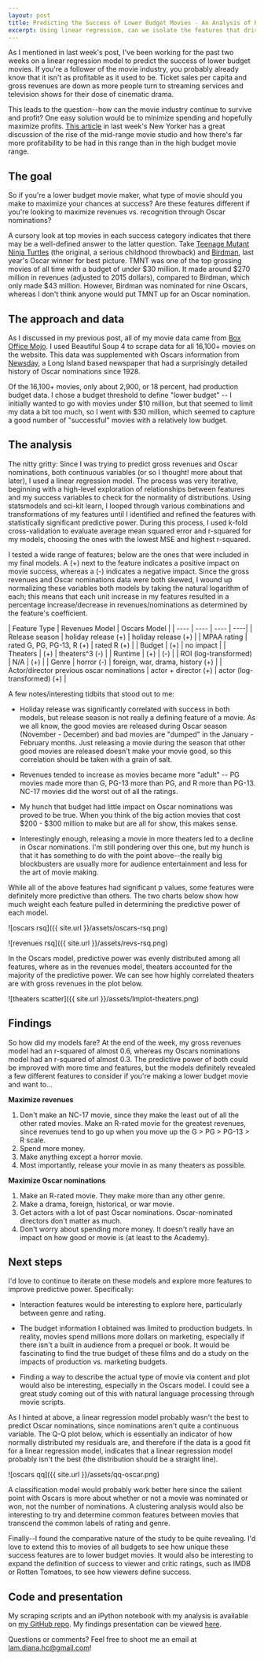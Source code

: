 ```yaml
---
layout: post
title: Predicting the Success of Lower Budget Movies - An Analysis of Revenues vs. Recognition
excerpt: Using linear regression, can we isolate the features that drive the success of movies with budgets under $30 mllion? How are these features different for success as defined by revenues versus recognition (in terms of Oscar nominations)?
---
```


As I mentioned in last week's post, I've been working for the past two weeks on a linear regression model to predict the success of lower budget movies. If you're a follower of the movie industry, you probably already know that it isn't as profitable as it used to be. Ticket sales per capita and gross revenues are down as more people turn to streaming services and television shows for their dose of cinematic drama.

This leads to the question--how can the movie industry continue to survive and profit? One easy solution would be to minimize spending and hopefully maximize profits. [This article](http://www.newyorker.com/magazine/2016/01/11/the-mogul-of-the-middle) in last week's New Yorker has a great discussion of the rise of the mid-range movie studio and how there's far more profitability to be had in this range than in the high budget movie range.

## The goal

So if you're a lower budget movie maker, what type of movie should you make to maximize your chances at success? Are these features different if you're looking to maximize revenues vs. recognition through Oscar nominations?

A cursory look at top movies in each success category indicates that there may be a well-defined answer to the latter question. Take [Teenage Mutant Ninja Turtles](http://www.boxofficemojo.com/movies/?id=teenagemutantninjaturtles.htm) (the original, a serious childhood throwback) and [Birdman](http://www.boxofficemojo.com/movies/?id=birdman.htm), last year's Oscar winner for best picture. TMNT was one of the top grossing movies of all time with a budget of under $30 million. It made around $270 million in revenues (adjusted to 2015 dollars), compared to Birdman, which only made $43 million. However, Birdman was nominated for nine Oscars, whereas I don't think anyone would put TMNT up for an Oscar nomination.

## The approach and data

As I discussed in my previous post, all of my movie data came from [Box Office Mojo](http://boxofficemojo.com). I used Beautiful Soup 4 to scrape data for all 16,100+ movies on the website. This data was supplemented with Oscars information from [Newsday](http://data.newsday.com/long-island/data/entertainment/movies/oscar-winners-history), a Long Island based newspaper that had a surprisingly detailed history of Oscar nominations since 1928.

Of the 16,100+ movies, only about 2,900, or 18 percent, had production budget data. I chose a budget threshold to define "lower budget" -- I initially wanted to go with movies under $10 million, but that seemed to limit my data a bit too much, so I went with $30 million, which seemed to capture a good number of "successful" movies with a relatively low budget.

## The analysis

The nitty gritty: Since I was trying to predict gross revenues and Oscar nominations, both continuous variables (or so I thought! more about that later), I used a linear regression model. The process was very iterative, beginning with a high-level exploration of relationships between features and my success variables to check for the normality of distributions. Using statsmodels and sci-kit learn, I looped through various combinations and transformations of my features until I identified and refined the features with statistically significant predictive power. During this process, I used k-fold cross-validation to evaluate average mean squared error and r-squared for my models, choosing the ones with the lowest MSE and highest r-squared.

I tested a wide range of features; below are the ones that were included in my final models. A (+) next to the feature indicates a positive impact on movie success, whereas a (-) indicates a negative impact. Since the gross revenues and Oscar nominations data were both skewed, I wound up normalizing these variables both models by taking the natural logarithm of each; this means that each unit increase in my features resulted in a percentage increase/decrease in revenues/nominations as determined by the feature's coefficient.

| Feature Type | Revenues Model | Oscars Model |
| ---- | ---- | ---- | ----|
| Release season | holiday release (+) | holiday release (+) |
| MPAA rating | rated G, PG, PG-13, R (+) | rated R (+) |
| Budget | (+) | no impact |
| Theaters | (+) | theaters^3 (-) |
| Runtime | (+) | (-) |
| ROI (log-transformed) | N/A | (+) |
| Genre | horror (-) | foreign, war, drama, history (+) |
| Actor/director previous oscar nominations | actor + director (+) | actor (log-transformed) (+) |

A few notes/interesting tidbits that stood out to me:

  * Holiday release was significantly correlated with success in both models, but release season is not really a defining feature of a movie. As we all know, the good movies are released during Oscar season (November - December) and bad movies are "dumped" in the January - February months. Just releasing a movie during the season that other good movies are released doesn't make your movie good, so this correlation should be taken with a grain of salt.

  * Revenues tended to increase as movies became more "adult" -- PG movies made more than G, PG-13 more than PG, and R more than PG-13. NC-17 movies did the worst out of all the ratings.

  * My hunch that budget had little impact on Oscar nominations was proved to be true. When you think of the big action movies that cost $200 - $300 million to make but are all for show, this makes sense.

  * Interestingly enough, releasing a movie in more theaters led to a decline in Oscar nominations. I'm still pondering over this one, but my hunch is that it has something to do with the point above--the really big blockbusters are usually more for audience entertainment and less for the art of movie making.

While all of the above features had significant p values, some features were definitely more predictive than others. The two charts below show how much weight each feature pulled in determining the predictive power of each model.

![oscars rsq]({{ site.url }}/assets/oscars-rsq.png)

![revenues rsq]({{ site.url }}/assets/revs-rsq.png)

In the Oscars model, predictive power was evenly distributed among all features, where as in the revenues model, theaters accounted for the majority of the predictive power. We can see how highly correlated theaters are with gross revenues in the plot below.

![theaters scatter]({{ site.url }}/assets/lmplot-theaters.png)

## Findings

So how did my models fare? At the end of the week, my gross revenues model had an r-squared of almost 0.6, whereas my Oscars nominations model had an r-squared of almost 0.3. The predictive power of both could be improved with more time and features, but the models definitely revealed a few different features to consider if you're making a lower budget movie and want to...

**Maximize revenues**  
  1. Don't make an NC-17 movie, since they make the least out of all the other rated movies. Make an R-rated movie for the greatest revenues, since revenues tend to go up when you move up the G > PG > PG-13 > R scale.  
  2. Spend more money.  
  3. Make anything except a horror movie.  
  4. Most importantly, release your movie in as many theaters as possible.

**Maximize Oscar nominations**  
  1. Make an R-rated movie. They make more than any other genre.  
  2. Make a drama, foreign, historical, or war movie.  
  3. Get actors with a lot of past Oscar nominations.   Oscar-nominated directors don't matter as much.  
  4. Don't worry about spending more money. It doesn't really have an impact on how good or movie is (at least to the Academy).

## Next steps

I'd love to continue to iterate on these models and explore more features to improve predictive power. Specifically:

  * Interaction features would be interesting to explore here, particularly between genre and rating.

  * The budget information I obtained was limited to production budgets. In reality, movies spend millions more dollars on marketing, especially if there isn't a built in audience from a prequel or book. It would be fascinating to find the true budget of these films and do a study on the impacts of production vs. marketing budgets.

  * Finding a way to describe the actual type of movie via content and plot would also be interesting, especially in the Oscars model. I could see a great study coming out of this with natural language processing through movie scripts.

As I hinted at above, a linear regression model probably wasn't the best to predict Oscar nominations, since nominations aren't quite a continuous variable. The Q-Q plot below, which is essentially an indicator of how normally distributed my residuals are, and therefore if the data is a good fit for a linear regression model, indicates that a linear regression model probably isn't the best (the distribution should be a straight line).  

![oscars qq]({{ site.url }}/assets/qq-oscar.png)

A classification model would probably work better here since the salient point with Oscars is more about whether or not a movie was nominated or won, not the number of nominations. A clustering analysis would also be interesting to try and determine common features between movies that transcend the common labels of rating and genre.

Finally--I found the comparative nature of the study to be quite revealing. I'd love to extend this to movies of all budgets to see how unique these success features are to lower budget movies. It would also be interesting to expand the definition of success to viewer and critic ratings, such as IMDB or Rotten Tomatoes, to see how viewers define success.

## Code and presentation

My scraping scripts and an iPython notebook with my analysis is available on [my GitHub repo](https://github.com/dianalam/movie-predictor). My findings presentation can be viewed [here](https://github.com/dianalam/movie-predictor/blob/master/presentation/movie-predictor.pdf).

Questions or comments? Feel free to shoot me an email at [lam.diana.hc@gmail.com](mailto:lam.diana.hc@gmail.com)!
